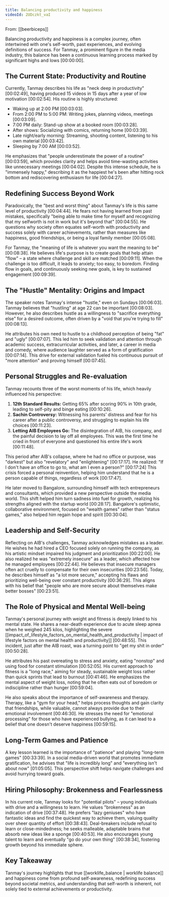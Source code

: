 ```yaml
---
title: Balancing productivity and happiness
videoId: 2UDczkt_vaI
---
```


From: [[beerbiceps]] <br/> 

Balancing productivity and happiness is a complex journey, often intertwined with one's self-worth, past experiences, and evolving definitions of success. For Tanmay, a prominent figure in the media industry, this balance has been a continuous learning process marked by significant highs and lows <a class="yt-timestamp" data-t="00:00:00">[00:00:00]</a>.

## The Current State: Productivity and Routine

Currently, Tanmay describes his life as "neck deep in productivity" <a class="yt-timestamp" data-t="00:02:49">[00:02:49]</a>, having produced 15 videos in 15 days after a year of low motivation <a class="yt-timestamp" data-t="00:02:54">[00:02:54]</a>. His routine is highly structured:
*   Waking up at 2:00 PM <a class="yt-timestamp" data-t="00:03:03">[00:03:03]</a>.
*   From 2:00 PM to 5:00 PM: Writing jokes, planning videos, meetings <a class="yt-timestamp" data-t="00:03:09">[00:03:09]</a>.
*   7:00 PM daily: Stand-up show at a booked room <a class="yt-timestamp" data-t="00:03:28">[00:03:28]</a>.
*   After shows: Socializing with comics, returning home <a class="yt-timestamp" data-t="00:03:39">[00:03:39]</a>.
*   Late night/early morning: Streaming, shooting content, listening to his own material <a class="yt-timestamp" data-t="00:03:42">[00:03:42]</a>.
*   Sleeping by 7:00 AM <a class="yt-timestamp" data-t="00:03:52">[00:03:52]</a>.

He emphasizes that "people underestimate the power of a routine" <a class="yt-timestamp" data-t="00:03:59">[00:03:59]</a>, which provides clarity and helps avoid time-wasting activities like unnecessary meetings <a class="yt-timestamp" data-t="00:04:02">[00:04:02]</a>. Despite this intense schedule, he is "immensely happy," describing it as the happiest he's been after hitting rock bottom and rediscovering enthusiasm for life <a class="yt-timestamp" data-t="00:04:27">[00:04:27]</a>.

## Redefining Success Beyond Work

Paradoxically, the "best and worst thing" about Tanmay's life is this same level of productivity <a class="yt-timestamp" data-t="00:04:44">[00:04:44]</a>. He fears not having learned from past mistakes, specifically "being able to make time for myself and recognizing that my selfworth is not in work but it's beyond that" <a class="yt-timestamp" data-t="00:04:55">[00:04:55]</a>. He questions why society often equates self-worth with productivity and success solely with career achievements, rather than measures like happiness, good friendships, or being a loyal family member <a class="yt-timestamp" data-t="00:05:08">[00:05:08]</a>.

For Tanmay, the "meaning of life is whatever you want the meaning to be" <a class="yt-timestamp" data-t="00:08:38">[00:08:38]</a>. He believes life's purpose is to create goals that help attain "flow" – a state where challenge and skill are matched <a class="yt-timestamp" data-t="00:09:11">[00:09:11]</a>. When the challenge is too difficult, it leads to anxiety; too easy, to boredom. Finding flow in goals, and continuously seeking new goals, is key to sustained engagement <a class="yt-timestamp" data-t="00:09:39">[00:09:39]</a>.

## The "Hustle" Mentality: Origins and Impact

The speaker notes Tanmay's intense "hustle," even on Sundays <a class="yt-timestamp" data-t="00:06:03">[00:06:03]</a>. Tanmay believes that "hustling" at age 22 can be important <a class="yt-timestamp" data-t="00:08:03">[00:08:03]</a>. However, he also describes hustle as a willingness to "sacrifice everything else" for a desired outcome, often driven by a "void that you're trying to fill" <a class="yt-timestamp" data-t="00:08:13">[00:08:13]</a>.

He attributes his own need to hustle to a childhood perception of being "fat" and "ugly" <a class="yt-timestamp" data-t="00:07:07">[00:07:07]</a>. This led him to seek validation and attention through academic success, extracurricular activities, and later, a career in media and comedy, where audience laughter served as a form of gratification <a class="yt-timestamp" data-t="00:07:14">[00:07:14]</a>. This drive for external validation fueled his continuous pursuit of "more attention" and proving himself <a class="yt-timestamp" data-t="00:07:45">[00:07:45]</a>.

## Personal Struggles and Re-evaluation

Tanmay recounts three of the worst moments of his life, which heavily influenced his perspective:
1.  **12th Standard Results:** Getting 65% after scoring 90% in 10th grade, leading to self-pity and binge eating <a class="yt-timestamp" data-t="00:10:26">[00:10:26]</a>.
2.  **Sachin Controversy:** Witnessing his parents' distress and fear for his career after a public controversy, and struggling to explain his life choices <a class="yt-timestamp" data-t="00:11:23">[00:11:23]</a>.
3.  **Letting AIB Employees Go:** The disintegration of AIB, his company, and the painful decision to lay off all employees. This was the first time he cried in front of everyone and questioned his entire life's work <a class="yt-timestamp" data-t="00:11:48">[00:11:48]</a>.

This period after AIB's collapse, where he had no office or purpose, was "darkest" but also "revelatory" and "enlightening" <a class="yt-timestamp" data-t="00:17:17">[00:17:17]</a>. He realized: "If I don't have an office to go to, what am I even a person?" <a class="yt-timestamp" data-t="00:17:24">[00:17:24]</a> This crisis forced a personal reinvention, helping him understand that he is a person capable of things, regardless of work <a class="yt-timestamp" data-t="00:17:47">[00:17:47]</a>.

He later moved to Bangalore, surrounding himself with tech entrepreneurs and consultants, which provided a new perspective outside the media world. This shift helped him turn sadness into fuel for growth, realizing his strengths aligned with the startup world <a class="yt-timestamp" data-t="00:28:17">[00:28:17]</a>. Bangalore's optimistic, collaborative environment, focused on "wealth games" rather than "status games," also helped him regain hope and spirit <a class="yt-timestamp" data-t="00:30:04">[00:30:04]</a>.

## Leadership and Self-Security

Reflecting on AIB's challenges, Tanmay acknowledges mistakes as a leader. He wishes he had hired a CEO focused solely on running the company, as his artistic mindset impaired his judgment and prioritization <a class="yt-timestamp" data-t="00:22:00">[00:22:00]</a>. He also realized he was "extremely insecure" as a leader, which affected how he managed employees <a class="yt-timestamp" data-t="00:22:44">[00:22:44]</a>. He believes that insecure managers often act cruelly to compensate for their own insecurities <a class="yt-timestamp" data-t="00:23:56">[00:23:56]</a>. Today, he describes himself as "a lot more secure," accepting his flaws and prioritizing well-being over constant productivity <a class="yt-timestamp" data-t="00:36:29">[00:36:29]</a>. This aligns with his belief that "people who are more secure about themselves make better bosses" <a class="yt-timestamp" data-t="00:23:51">[00:23:51]</a>.

## The Role of Physical and Mental Well-being

Tanmay's personal journey with weight and fitness is deeply linked to his mental state. He shares a near-death experience due to acute sleep apnea when he weighed 245 kilos, highlighting the severe [[impact_of_lifestyle_factors_on_mental_health_and_productivity | impact of lifestyle factors on mental health and productivity]] <a class="yt-timestamp" data-t="00:48:55">[00:48:55]</a>. This incident, just after the AIB roast, was a turning point to "get my shit in order" <a class="yt-timestamp" data-t="00:50:28">[00:50:28]</a>.

He attributes his past overeating to stress and anxiety, eating "nonstop" and using food for constant stimulation <a class="yt-timestamp" data-t="00:52:05">[00:52:05]</a>. His current approach to fitness is a "long race," aiming for steady, sustainable weight loss rather than quick sprints that lead to burnout <a class="yt-timestamp" data-t="00:41:46">[00:41:46]</a>. He emphasizes the mental aspect of weight loss, noting that he often eats out of boredom or indiscipline rather than hunger <a class="yt-timestamp" data-t="00:59:04">[00:59:04]</a>.

He also speaks about the importance of self-awareness and therapy. Therapy, like a "gym for your head," helps process thoughts and gain clarity that friendships, while valuable, cannot always provide due to their emotional involvement <a class="yt-timestamp" data-t="00:46:30">[00:46:30]</a>. He stresses the need for "emotional processing" for those who have experienced bullying, as it can lead to a belief that one doesn't deserve happiness <a class="yt-timestamp" data-t="00:59:15">[00:59:15]</a>.

## Long-Term Games and Patience

A key lesson learned is the importance of "patience" and playing "long-term games" <a class="yt-timestamp" data-t="00:33:39">[00:33:39]</a>. In a social media-driven world that promotes immediate gratification, he advises that "life is incredibly long" and "everything isn't about now" <a class="yt-timestamp" data-t="01:05:05">[01:05:05]</a>. This perspective shift helps navigate challenges and avoid hurrying toward goals.

## Hiring Philosophy: Brokenness and Fearlessness

In his current role, Tanmay looks for "potential pilots" – young individuals with drive and a willingness to learn. He values "brokenness" as an indication of drive <a class="yt-timestamp" data-t="00:37:48">[00:37:48]</a>. He prefers "lazy geniuses" who have fantastic ideas and find the quickest way to achieve them, valuing quality over sheer quantity of effort <a class="yt-timestamp" data-t="00:38:43">[00:38:43]</a>. Deal-breakers include refusal to learn or close-mindedness; he seeks malleable, adaptable brains that absorb new ideas like a sponge <a class="yt-timestamp" data-t="00:40:53">[00:40:53]</a>. He also encourages young talent to learn and eventually "go do your own thing" <a class="yt-timestamp" data-t="00:38:34">[00:38:34]</a>, fostering growth beyond his immediate sphere.

## Key Takeaway

Tanmay's journey highlights that true [[worklife_balance | worklife balance]] and happiness come from profound self-awareness, redefining success beyond societal metrics, and understanding that self-worth is inherent, not solely tied to external achievements or productivity.